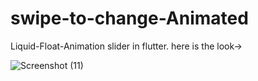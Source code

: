 # swipe-to-change-Animated

Liquid-Float-Animation slider in flutter.
here is the look->
>>
![Screenshot (11)](https://user-images.githubusercontent.com/59159355/97794328-6e4bf380-1c1e-11eb-9eea-7b2c1193af57.png)
